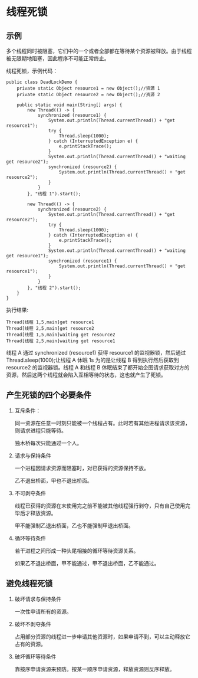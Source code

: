 # 线程死锁

## 示例

多个线程同时被阻塞，它们中的一个或者全部都在等待某个资源被释放。由于线程被无限期地阻塞，因此程序不可能正常终止。

线程死锁，示例代码：

```DeadLockDemo
public class DeadLockDemo {
    private static Object resource1 = new Object();//资源 1
    private static Object resource2 = new Object();//资源 2

    public static void main(String[] args) {
        new Thread(() -> {
            synchronized (resource1) {
                System.out.println(Thread.currentThread() + "get resource1");
                try {
                    Thread.sleep(1000);
                } catch (InterruptedException e) {
                    e.printStackTrace();
                }
                System.out.println(Thread.currentThread() + "waiting get resource2");
                synchronized (resource2) {
                    System.out.println(Thread.currentThread() + "get resource2");
                }
            }
        }, "线程 1").start();

        new Thread(() -> {
            synchronized (resource2) {
                System.out.println(Thread.currentThread() + "get resource2");
                try {
                    Thread.sleep(1000);
                } catch (InterruptedException e) {
                    e.printStackTrace();
                }
                System.out.println(Thread.currentThread() + "waiting get resource1");
                synchronized (resource1) {
                    System.out.println(Thread.currentThread() + "get resource1");
                }
            }
        }, "线程 2").start();
    }
}
```

执行结果:

```执行结果
Thread[线程 1,5,main]get resource1
Thread[线程 2,5,main]get resource2
Thread[线程 1,5,main]waiting get resource2
Thread[线程 2,5,main]waiting get resource1
```

线程 A 通过 synchronized (resource1) 获得 resource1 的监视器锁，然后通过 Thread.sleep(1000);让线程 A 休眠 1s 为的是让线程 B 得到执行然后获取到 resource2 的监视器锁。线程 A 和线程 B 休眠结束了都开始企图请求获取对方的资源，然后这两个线程就会陷入互相等待的状态，这也就产生了死锁。

## 产生死锁的四个必要条件

1. 互斥条件：

   同一资源在任意一时刻只能被一个线程占有。此时若有其他进程请求该资源，则请求进程只能等待。

   独木桥每次只能通过一个人。

2. 请求与保持条件

   一个进程因请求资源而阻塞时，对已获得的资源保持不放。

   乙不退出桥面，甲也不退出桥面。

3. 不可剥夺条件

   线程已获得的资源在末使用完之前不能被其他线程强行剥夺，只有自己使用完毕后才释放资源。

   甲不能强制乙退出桥面，乙也不能强制甲退出桥面。

4. 循环等待条件

   若干进程之间形成一种头尾相接的循环等待资源关系。

   如果乙不退出桥面，甲不能通过，甲不退出桥面，乙不能通过。

## 避免线程死锁

1. 破坏请求与保持条件

   一次性申请所有的资源。

2. 破坏不剥夺条件

   占用部分资源的线程进一步申请其他资源时，如果申请不到，可以主动释放它占有的资源。

3. 破坏循环等待条件

   靠按序申请资源来预防。按某一顺序申请资源，释放资源则反序释放。
